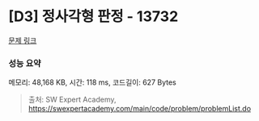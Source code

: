 # [D3] 정사각형 판정 - 13732 

[문제 링크](https://swexpertacademy.com/main/code/problem/problemDetail.do?contestProbId=AX8BAN1qTwoDFARO) 

### 성능 요약

메모리: 48,168 KB, 시간: 118 ms, 코드길이: 627 Bytes



> 출처: SW Expert Academy, https://swexpertacademy.com/main/code/problem/problemList.do